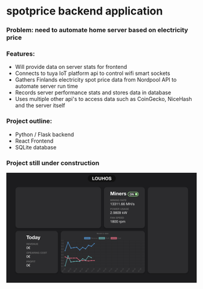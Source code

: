 # spotprice backend application

### Problem: need to automate home server based on electricity price

### Features:
  - Will provide data on server stats for frontend
  - Connects to tuya IoT platform api to control wifi smart sockets
  - Gathers Finlands electricity spot price data from Nordpool API to automate server run time
  - Records server performance stats and stores data in database
  - Uses multiple other api's to access data such as CoinGecko, NiceHash and the server itself


### Project outline:
  - Python / Flask backend
  - React Frontend
  - SQLite database

### Project still under construction
![GitHub Logo](https://github.com/JoonasMykkanen/spotprice/blob/2f2bb87cc2fe9f757979375efc8b421e7827f276/resources/img.png)
